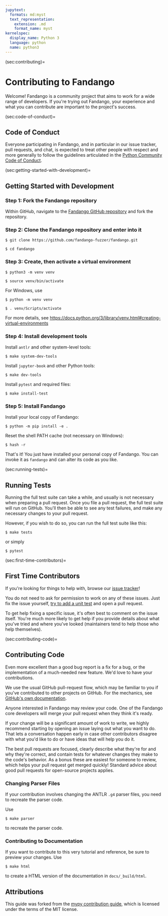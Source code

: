 ```yaml
---
jupytext:
  formats: md:myst
  text_representation:
    extension: .md
    format_name: myst
kernelspec:
  display_name: Python 3
  language: python
  name: python3
---
```


(sec:contributing)=
# Contributing to Fandango

Welcome!
Fandango is a community project that aims to work for a wide
range of developers.
If you're trying out Fandango, your experience and what you can contribute are
important to the project's success.

(sec:code-of-conduct)=
## Code of Conduct

Everyone participating in Fandango, and in particular in our
issue tracker, pull requests, and chat, is expected to treat
other people with respect and more generally to follow the guidelines
articulated in the [Python Community Code of Conduct](https://www.python.org/psf/codeofconduct/).

(sec:getting-started-with-development)=
## Getting Started with Development

### Step 1: Fork the Fandango repository

Within GitHub, navigate to the [Fandango GitHub repository](https://github.com/fandango-fuzzer/fandango) and fork the repository.


### Step 2: Clone the Fandango repository and enter into it

```shell
$ git clone https://github.com/fandango-fuzzer/fandango.git
```

```shell
$ cd fandango
```

### Step 3: Create, then activate a virtual environment

```shell
$ python3 -m venv venv
```

```shell
$ source venv/bin/activate
```

For Windows, use
```shell
$ python -m venv venv
```

```shell
$ . venv/Scripts/activate
```

For more details, see https://docs.python.org/3/library/venv.html#creating-virtual-environments


### Step 4: Install development tools

Install `antlr` and other system-level tools:

```shell
$ make system-dev-tools
```

Install `jupyter-book` and other Python tools:

```shell
$ make dev-tools
```

Install `pytest` and required files:

```shell
$ make install-test
```

### Step 5: Install Fandango

Install your local copy of Fandango:

```shell
$ python -m pip install -e .
```

Reset the shell PATH cache (not necessary on Windows):

```shell
$ hash -r
```

That's it! You just have installed your personal copy of Fandango.
You can invoke it as `fandango` and can alter its code as you like.

(sec:running-tests)=
## Running Tests

Running the full test suite can take a while, and usually is not necessary when
preparing a pull request.
Once you file a pull request, the full test suite will run on GitHub.
You'll then be able to see any test failures, and make any necessary changes to
your pull request.

However, if you wish to do so, you can run the full test suite
like this:

```shell
$ make tests
```

or simply

```shell
$ pytest
```

(sec:first-time-contributors)=
## First Time Contributors

If you're looking for things to help with, browse our [issue tracker](https://github.com/fandango-fuzzer/fandango/issues)!

You do not need to ask for permission to work on any of these issues.
Just fix the issue yourself, [try to add a unit test](sec:running-tests) and open a pull request.

To get help fixing a specific issue, it's often best to comment on the issue itself.
You're much more likely to get help if you provide details about what you've tried and where you've looked (maintainers tend to help those who help themselves).


(sec:contributing-code)=
## Contributing Code

Even more excellent than a good bug report is a fix for a bug, or the implementation of a much-needed new feature.
We'd love to have your contributions.

We use the usual GitHub pull-request flow, which may be familiar to you if you've contributed to other projects on GitHub.
For the mechanics, see [GitHub's own documentation](https://help.github.com/articles/using-pull-requests/).

Anyone interested in Fandango may review your code.
One of the Fandango core developers will merge your pull request when they think it's ready.

If your change will be a significant amount of work to write, we highly recommend starting by opening an issue laying out
what you want to do.
That lets a conversation happen early in case other contributors disagree with what you'd like to do or have ideas that will help you do it.

The best pull requests are focused, clearly describe what they're for and why they're correct, and contain tests for whatever changes they make to the code's behavior.
As a bonus these are easiest for someone to review, which helps your pull request get merged quickly!
Standard advice about good pull requests for open-source projects applies.


### Changing Parser Files

If your contribution involves changing the ANTLR `.g4` parser files, you need to recreate the parser code.

Use

```shell
$ make parser
```

to recreate the parser code.


### Contributing to Documentation

If you want to contribute to this very tutorial and reference, be sure to preview your changes.
Use

```shell
$ make html
```

to create a HTML version of the documentation in `docs/_build/html`.


## Attributions

This guide was forked from the [mypy contribution guide](https://github.com/python/mypy/blob/master/CONTRIBUTING.md), which is licensed under the terms of the MIT license.
